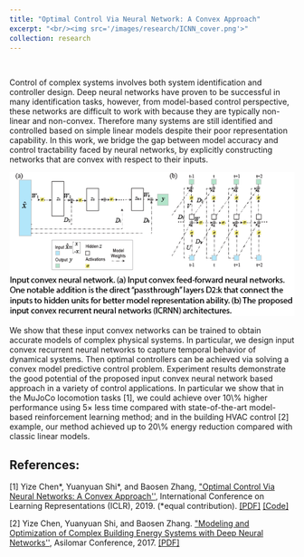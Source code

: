 ```yaml
---
title: "Optimal Control Via Neural Network: A Convex Approach"
excerpt: "<br/><img src='/images/research/ICNN_cover.png'>"
collection: research
---
```

<p>&nbsp;</p>

Control of complex systems involves both system identification and controller design. Deep neural networks have proven to be successful in many identification tasks, however, from model-based control perspective, these networks are difficult to work with because they are typically non-linear and non-convex. Therefore many systems are still identified and controlled based on simple linear models despite their poor representation capability. In this work, we bridge the gap between model accuracy and control tractability faced by neural networks, by explicitly constructing networks that are convex with respect to their inputs. 
<p align="center">
	<img src='/images/research/architecture.png'>
</p>
We show that these input convex networks can be trained to obtain accurate models of complex physical systems. In particular, we design input convex recurrent neural networks to capture temporal behavior of dynamical systems. Then optimal controllers can be achieved via solving a convex model predictive control problem. Experiment results demonstrate the good potential of the proposed input convex neural network based approach in a variety of control applications. In particular we show that in the MuJoCo locomotion tasks [1], we could achieve over 10\% higher performance using 5× less time compared with state-of-the-art model-based reinforcement learning method; and in the building HVAC control [2] example, our method achieved up to 20\% energy reduction compared with classic linear models.

## References:

[1] Yize Chen\*, Yuanyuan Shi\*, and Baosen Zhang, ["Optimal Control Via Neural Networks: A Convex Approach''](https://openreview.net/forum?id=H1MW72AcK7), International Conference on Learning Representations (ICLR), 2019.  (*equal contribution). [[PDF]](https://arxiv.org/pdf/1805.11835.pdf) [[Code]](https://github.com/chennnnnyize/Optimal-Control-via-Neural-Networks)

[2] Yize Chen, Yuanyuan Shi, and Baosen Zhang. ["Modeling and Optimization of Complex Building Energy Systems with Deep Neural Networks''](https://arxiv.org/abs/1711.02278), Asilomar Conference, 2017. [[PDF]](https://arxiv.org/pdf/1711.02278.pdf)
